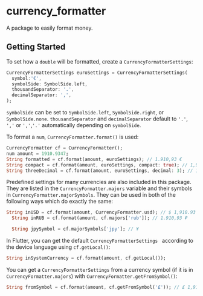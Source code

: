 # currency_formatter

A package to easily format money.

## Getting Started

To set how a `double` will be formatted, create a `CurrencyFormatterSettings`:

```dart
CurrencyFormatterSettings euroSettings = CurrencyFormatterSettings(
  symbol:'€',
  symbolSide: SymbolSide.left,
  thousandSeparator: '.',
  decimalSeparator: ',',
);
```

`symbolSide` can be set to `SymbolSide.left`, `SymbolSide.right`, or `SymbolSide.none`.
`thousandSeparator` and `decimalSeparator` default to `'.'`, `','` or `','`,`'.'` automatically
depending on `symbolSide`.


To format a `num`,  `CurrencyFormatter.format()` is used:

```dart
CurrencyFormatter cf = CurrencyFormatter();
num amount = 1910.9347;
String formatted = cf.format(amount, euroSettings); // 1.910,93 €
String compact = cf.format(amount, euroSettings, compact: true); // 1,91K €
String threeDecimal = cf.format(amount, euroSettings, decimal: 3); // 1.910,945 €
```

Predefined settings for many currencies are also included in this package.
They are listed in the `CurrencyFormatter.majors` variable and their symbols in 
`CurrencyFormatter.majorSymbols`. They can be used in both of the following ways
which do exactly the same:

```dart
String inUSD = cf.format(amount, CurrencyFormatter.usd); // $ 1,910.93
  String inRUB = cf.format(amount, cf.majors['rub']); // 1.910,93 ₽

  String jpySymbol = cf.majorSymbols['jpy']; // ¥
```

In Flutter, you can get the default `CurrencyFormatterSettings ` according to the device
language using `cf.getLocal()`:

```dart
String inSystemCurrency = cf.format(amount, cf.getLocal());
```

You can get a `CurrencyFormatterSettings` from a currency symbol (if it is in
`CurrencyFormatter.majors`) with `CurrencyFormatter.getFromSymbol()`:

```dart
String fromSymbol = cf.format(amount, cf.getFromSymbol('£')); // £ 1,910.35
```